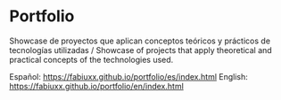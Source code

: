 # Portfolio
Showcase de proyectos que aplican conceptos teóricos y prácticos de tecnologías utilizadas / Showcase of projects that apply theoretical and practical concepts of the technologies used.

Español: https://fabiuxx.github.io/portfolio/es/index.html
English: https://fabiuxx.github.io/portfolio/en/index.html